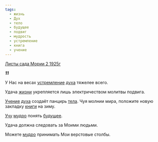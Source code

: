 ```yaml
---
tags:
  - жизнь
  - Дух
  - тело
  - будущее
  - подвиг
  - мудрость
  - устремление
  - книга
  - учение
---
```

[Листы сада Мории 2 1925г](https://127.0.0.1:4002/agni/1925)

___11___

У Нас на весах [устремление](../../../tags/#устремление) [духа](../../../tags/#Дух) тяжелее всего.   

Удача [жизни](../../../tags/#жизнь) укрепляется лишь электричеством молитвы подвига.   

[Учение](../../../tags/#учение) [духа](../../../tags/#Дух) создаёт панцирь [тела](../../../tags/#тело). Чуя молнии мира, положите новую закладку [книги](../../../tags/#книга) на зиму.   

[Учу](../../../tags/#учение) [мудро](../../../tags/#мудрость) понять [будущее](../../../tags/#будущее).   

Удача должна следовать за Моими людьми.   

Можете [мудро](../../../tags/#мудрость) принимать Мои верстовые столбы.   

